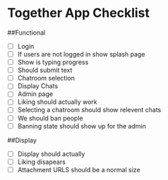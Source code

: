 Together App Checklist
======================

##Functional
* [ ] Login
* [ ] If users are not logged in show splash page
* [ ] Show is typing progress
* [ ] Should submit text 
* [ ] Chatroom selection
* [ ] Display Chats
* [ ] Admin page
* [ ] Liking should actually work
* [ ] Selecting a chatroom should show relevent chats
* [ ] We should ban people
* [ ] Banning state should show up for the admin

##Display 
* [ ] Display should actually 
* [ ] Liking disapears
* [ ] Attachment URLS should be a normal size
